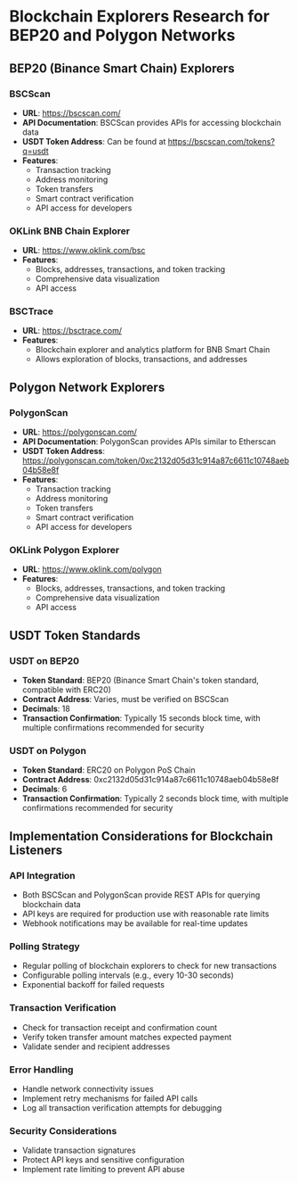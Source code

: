 # Blockchain Explorers Research for BEP20 and Polygon Networks

## BEP20 (Binance Smart Chain) Explorers

### BSCScan
- **URL**: https://bscscan.com/
- **API Documentation**: BSCScan provides APIs for accessing blockchain data
- **USDT Token Address**: Can be found at https://bscscan.com/tokens?q=usdt
- **Features**:
  - Transaction tracking
  - Address monitoring
  - Token transfers
  - Smart contract verification
  - API access for developers

### OKLink BNB Chain Explorer
- **URL**: https://www.oklink.com/bsc
- **Features**:
  - Blocks, addresses, transactions, and token tracking
  - Comprehensive data visualization
  - API access

### BSCTrace
- **URL**: https://bsctrace.com/
- **Features**:
  - Blockchain explorer and analytics platform for BNB Smart Chain
  - Allows exploration of blocks, transactions, and addresses

## Polygon Network Explorers

### PolygonScan
- **URL**: https://polygonscan.com/
- **API Documentation**: PolygonScan provides APIs similar to Etherscan
- **USDT Token Address**: https://polygonscan.com/token/0xc2132d05d31c914a87c6611c10748aeb04b58e8f
- **Features**:
  - Transaction tracking
  - Address monitoring
  - Token transfers
  - Smart contract verification
  - API access for developers

### OKLink Polygon Explorer
- **URL**: https://www.oklink.com/polygon
- **Features**:
  - Blocks, addresses, transactions, and token tracking
  - Comprehensive data visualization
  - API access

## USDT Token Standards

### USDT on BEP20
- **Token Standard**: BEP20 (Binance Smart Chain's token standard, compatible with ERC20)
- **Contract Address**: Varies, must be verified on BSCScan
- **Decimals**: 18
- **Transaction Confirmation**: Typically 15 seconds block time, with multiple confirmations recommended for security

### USDT on Polygon
- **Token Standard**: ERC20 on Polygon PoS Chain
- **Contract Address**: 0xc2132d05d31c914a87c6611c10748aeb04b58e8f
- **Decimals**: 6
- **Transaction Confirmation**: Typically 2 seconds block time, with multiple confirmations recommended for security

## Implementation Considerations for Blockchain Listeners

### API Integration
- Both BSCScan and PolygonScan provide REST APIs for querying blockchain data
- API keys are required for production use with reasonable rate limits
- Webhook notifications may be available for real-time updates

### Polling Strategy
- Regular polling of blockchain explorers to check for new transactions
- Configurable polling intervals (e.g., every 10-30 seconds)
- Exponential backoff for failed requests

### Transaction Verification
- Check for transaction receipt and confirmation count
- Verify token transfer amount matches expected payment
- Validate sender and recipient addresses

### Error Handling
- Handle network connectivity issues
- Implement retry mechanisms for failed API calls
- Log all transaction verification attempts for debugging

### Security Considerations
- Validate transaction signatures
- Protect API keys and sensitive configuration
- Implement rate limiting to prevent API abuse
